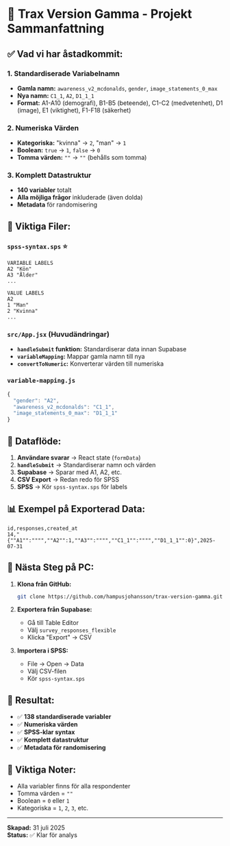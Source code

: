 # 🎯 Trax Version Gamma - Projekt Sammanfattning

## ✅ **Vad vi har åstadkommit:**

### 1. **Standardiserade Variabelnamn**
- **Gamla namn:** `awareness_v2_mcdonalds`, `gender`, `image_statements_0_max`
- **Nya namn:** `C1_1`, `A2`, `D1_1_1`
- **Format:** A1-A10 (demografi), B1-B5 (beteende), C1-C2 (medvetenhet), D1 (image), E1 (viktighet), F1-F18 (säkerhet)

### 2. **Numeriska Värden**
- **Kategoriska:** "kvinna" → `2`, "man" → `1`
- **Boolean:** `true` → `1`, `false` → `0`
- **Tomma värden:** `""` → `""` (behålls som tomma)

### 3. **Komplett Datastruktur**
- **140 variabler** totalt
- **Alla möjliga frågor** inkluderade (även dolda)
- **Metadata** för randomisering

## 📁 **Viktiga Filer:**

### **`spss-syntax.sps`** ⭐
```spss
VARIABLE LABELS
A2 "Kön"
A3 "Ålder"
...

VALUE LABELS
A2
1 "Man"
2 "Kvinna"
...
```

### **`src/App.jsx`** (Huvudändringar)
- **`handleSubmit` funktion:** Standardiserar data innan Supabase
- **`variableMapping`:** Mappar gamla namn till nya
- **`convertToNumeric`:** Konverterar värden till numeriska

### **`variable-mapping.js`**
```javascript
{
  "gender": "A2",
  "awareness_v2_mcdonalds": "C1_1",
  "image_statements_0_max": "D1_1_1"
}
```

## 🔄 **Dataflöde:**

1. **Användare svarar** → React state (`formData`)
2. **`handleSubmit`** → Standardiserar namn och värden
3. **Supabase** → Sparar med A1, A2, etc.
4. **CSV Export** → Redan redo för SPSS
5. **SPSS** → Kör `spss-syntax.sps` för labels

## 📊 **Exempel på Exporterad Data:**
```csv
id,responses,created_at
14,"{""A1"":"""",""A2"":1,""A3"":"""",""C1_1"":"""",""D1_1_1"":0}",2025-07-31
```

## 🚀 **Nästa Steg på PC:**

1. **Klona från GitHub:**
   ```bash
   git clone https://github.com/hampusjohansson/trax-version-gamma.git
   ```

2. **Exportera från Supabase:**
   - Gå till Table Editor
   - Välj `survey_responses_flexible`
   - Klicka "Export" → CSV

3. **Importera i SPSS:**
   - File → Open → Data
   - Välj CSV-filen
   - Kör `spss-syntax.sps`

## 🎯 **Resultat:**
- ✅ **138 standardiserade variabler**
- ✅ **Numeriska värden**
- ✅ **SPSS-klar syntax**
- ✅ **Komplett datastruktur**
- ✅ **Metadata för randomisering**

## 📝 **Viktiga Noter:**
- Alla variabler finns för alla respondenter
- Tomma värden = `""`
- Boolean = `0` eller `1`
- Kategoriska = `1`, `2`, `3`, etc.

---
**Skapad:** 31 juli 2025  
**Status:** ✅ Klar för analys 
